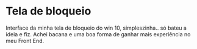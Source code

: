 # Tela de bloqueio
Interface da minha tela de bloqueio do win 10, simpleszinha.. só bateu a ideia e fiz. Achei bacana e uma boa forma de ganhar mais experiência no meu Front End.
